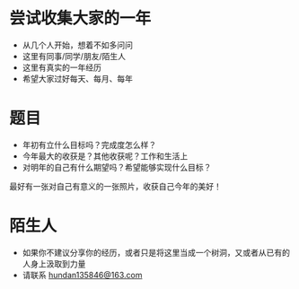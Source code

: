 # 尝试收集大家的一年
* 从几个人开始，想着不如多问问
* 这里有同事/同学/朋友/陌生人
* 这里有真实的一年经历
* 希望大家过好每天、每月、每年

# 题目
* 年初有立什么目标吗？完成度怎么样？
* 今年最大的收获是？其他收获呢？工作和生活上
* 对明年的自己有什么期望吗？希望能够实现什么目标？

最好有一张对自己有意义的一张照片，收获自己今年的美好！

# 陌生人
* 如果你不建议分享你的经历，或者只是将这里当成一个树洞，又或者从已有的人身上汲取到力量
* 请联系 hundan135846@163.com
